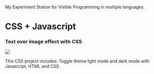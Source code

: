 My Experiment Station for Visible Programming in multiple languages.

# CSS + Javascript
### Text over image effect with CSS
![](https://github.com/u-n-s-t-o-p-p-a-b-l-e/visio/blob/main/img/css-text-effect.png)
<br />

This CSS project includes:
Toggle theme light mode and dark mode with Javascript, HTML and CSS.

<br />


